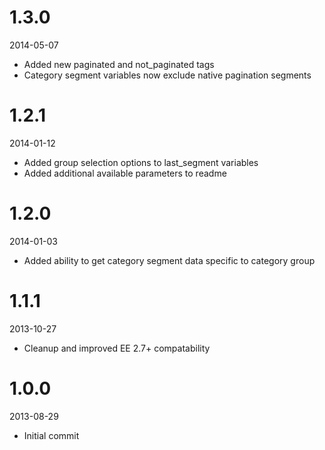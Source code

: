 # 1.3.0

2014-05-07

- Added new paginated and not_paginated tags
- Category segment variables now exclude native pagination segments

# 1.2.1

2014-01-12

- Added group selection options to last_segment variables
- Added additional available parameters to readme

# 1.2.0

2014-01-03

- Added ability to get category segment data specific to category group

# 1.1.1

2013-10-27

- Cleanup and improved EE 2.7+ compatability

# 1.0.0

2013-08-29

- Initial commit